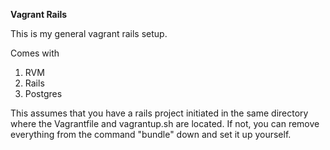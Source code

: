 **Vagrant Rails**

This is my general vagrant rails setup.

Comes with

1. RVM
1. Rails
1. Postgres


This assumes that you have a rails project initiated in the same directory where the Vagrantfile and vagrantup.sh are located. 
If not, you can remove everything from the command "bundle" down and set it up yourself. 
